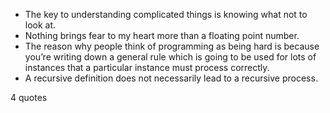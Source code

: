  - The key to understanding complicated things is knowing what not to look at.
 - Nothing brings fear to my heart more than a floating point number.
 - The reason why people think of programming as being hard is because you’re writing down a general rule which is going to be used for lots of instances that a particular instance must process correctly.
 - A recursive definition does not necessarily lead to a recursive process.

4 quotes